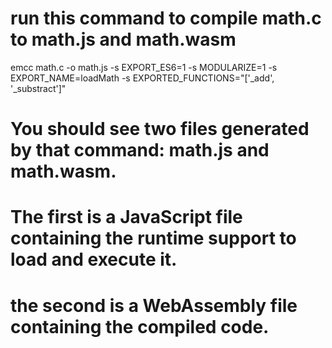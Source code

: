 # run this command to compile math.c to math.js and math.wasm

emcc math.c -o math.js -s EXPORT_ES6=1 -s MODULARIZE=1 -s EXPORT_NAME=loadMath -s EXPORTED_FUNCTIONS="['_add', '_substract']"

# You should see two files generated by that command: math.js and math.wasm.

# The first is a JavaScript file containing the runtime support to load and execute it.

# the second is a WebAssembly file containing the compiled code.
